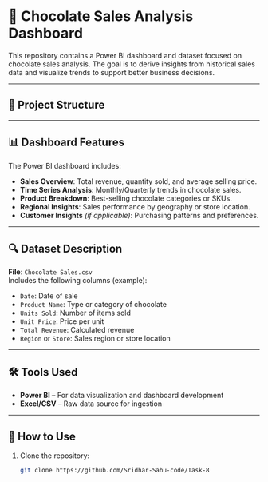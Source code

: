 # 🍫 Chocolate Sales Analysis Dashboard

This repository contains a Power BI dashboard and dataset focused on chocolate sales analysis. The goal is to derive insights from historical sales data and visualize trends to support better business decisions.

---

## 📁 Project Structure

---

## 📊 Dashboard Features

The Power BI dashboard includes:

- **Sales Overview**: Total revenue, quantity sold, and average selling price.
- **Time Series Analysis**: Monthly/Quarterly trends in chocolate sales.
- **Product Breakdown**: Best-selling chocolate categories or SKUs.
- **Regional Insights**: Sales performance by geography or store location.
- **Customer Insights** *(if applicable)*: Purchasing patterns and preferences.

---

## 🔍 Dataset Description

**File**: `Chocolate Sales.csv`  
Includes the following columns (example):

- `Date`: Date of sale
- `Product Name`: Type or category of chocolate
- `Units Sold`: Number of items sold
- `Unit Price`: Price per unit
- `Total Revenue`: Calculated revenue
- `Region` or `Store`: Sales region or store location

---

## 🛠️ Tools Used

- **Power BI** – For data visualization and dashboard development
- **Excel/CSV** – Raw data source for ingestion

---

## 🚀 How to Use

1. Clone the repository:
   ```bash
   git clone https://github.com/Sridhar-Sahu-code/Task-8
